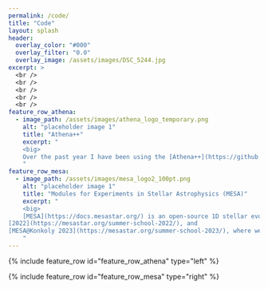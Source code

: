 ```yaml
---
permalink: /code/
title: "Code"
layout: splash
header:
  overlay_color: "#000"
  overlay_filter: "0.0"
  overlay_image: /assets/images/DSC_5244.jpg
excerpt: >
  <br />
  <br />
  <br />
  <br />
  <br />
feature_row_athena:
  - image_path: /assets/images/athena_logo_temporary.png
    alt: "placeholder image 1"
    title: "Athena++"
    excerpt: "
    <big>
    Over the past year I have been using the [Athena++](https://github.com/PrincetonUniversity/athena) magnetohydrodynamics code. I perform 3D hydrodynamical simulations of supernova ejecta interacting with companion stars. I have experience with the adapative mesh refinement, MPI parallelization, multigrid self-gravity, and passive scalar features. Most recently I have started using the general equation-of-state capability. I input the MESA equation of state into Athena++ to allow for the effects of electron degeneracy, radiation, and Coulomb interactions. 
    "
feature_row_mesa:
  - image_path: /assets/images/mesa_logo2_100pt.png
    alt: "placeholder image 1"
    title: "Modules for Experiments in Stellar Astrophysics (MESA)"
    excerpt: "
    <big>
    [MESA](https://docs.mesastar.org/) is an open-source 1D stellar evolution code. I have been a long-term MESA user since 2017. I mainly use the MESA binary module to model white dwarfs in a binary, and occasionally I use the equation of state module and the opacity module independently, as well as the GYRE pulsations code. I have been a teaching assistant at MESA summer schools [2018](https://cococubed.com/mesa_summer_schools/mesa_summer_school_2018/index.html), [2019](https://cococubed.com/mesa_summer_schools/mesa_summer_school_2019/index.html), [2021](https://cococubed.com/mesa_summer_schools/mesa_summer_school_2021/index.html),
[2022](https://mesastar.org/summer-school-2022/), and
[MESA@Konkoly 2023](https://mesastar.org/summer-school-2023/), where we design hands-on labs for participants to apply MESA to various stellar evolution problems. In 2024 I lectured for [MESA Down Under](https://maygpedersen.github.io/mesa-down-under-2024/) in Sydney, Australia. Our lab is about double white dwarf binaries, and you can find our materials [here](https://courtcraw.github.io/mesadu_wdbinaries/).
    "
---
```


{% include feature_row id="feature_row_athena" type="left" %}

{% include feature_row id="feature_row_mesa" type="right" %}












